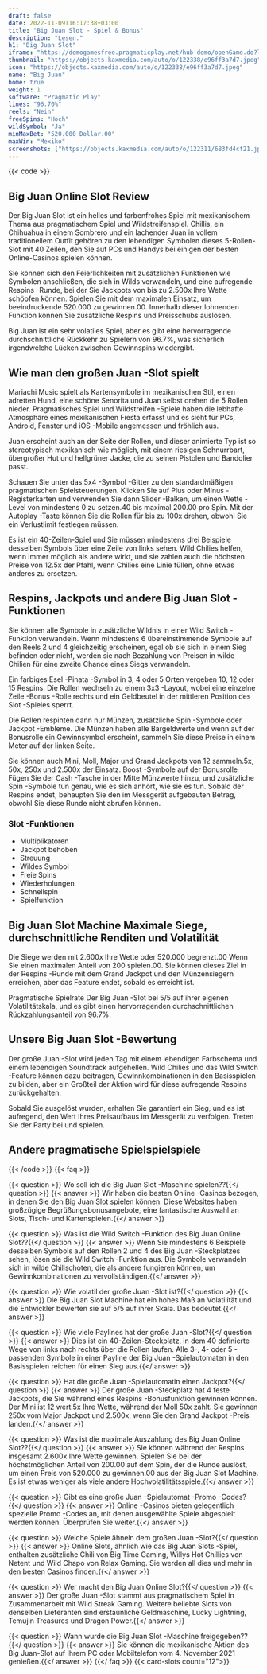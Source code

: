 ```yaml
---
draft: false
date: 2022-11-09T16:17:38+03:00
title: "Big Juan Slot - Spiel & Bonus"
description: "Lesen."
h1: "Big Juan Slot"
iframe: "https://demogamesfree.pragmaticplay.net/hub-demo/openGame.do?lang=en&cur=EUR&websiteUrl=%2Fhub-demo%2FcasinoBand.jsp&gcpif=2831&gameSymbol=vs40bigjuan&jurisdiction=99&lobbyUrl=https://clienthub.pragmaticplay.com/slots/game-library/"
thumbnail: "https://objects.kaxmedia.com/auto/o/122338/e96ff3a7d7.jpeg"
icon: "https://objects.kaxmedia.com/auto/o/122338/e96ff3a7d7.jpeg"
name: "Big Juan"
home: true
weight: 1
software: "Pragmatic Play"
lines: "96.70%"
reels: "Nein"
freeSpins: "Hoch"
wildSymbol: "Ja"
minMaxBet: "520.000 Dollar.00"
maxWin: "Mexiko"
screenshots: ["https://objects.kaxmedia.com/auto/o/122311/683fd4cf21.jpeg"]
---
```


{{< code >}}<h2>Big Juan Online Slot Review</h2><p>Der Big Juan Slot ist ein helles und farbenfrohes Spiel mit mexikanischem Thema aus pragmatischem Spiel und Wildstreifenspiel. Chillis, ein Chihuahua in einem Sombrero und ein lachender Juan in vollem traditionellem Outfit gehören zu den lebendigen Symbolen dieses 5-Rollen-Slot mit 40 Zeilen, den Sie auf PCs und Handys bei einigen der besten Online-Casinos spielen können.</p><p>Sie können sich den Feierlichkeiten mit zusätzlichen Funktionen wie Symbolen anschließen, die sich in Wilds verwandeln, und eine aufregende Respins -Runde, bei der Sie Jackpots von bis zu 2.500x Ihre Wette schöpfen können. Spielen Sie mit dem maximalen Einsatz, um beeindruckende 520.000 zu gewinnen.00. Innerhalb dieser lohnenden Funktion können Sie zusätzliche Respins und Preisschubs auslösen.</p><p>Big Juan ist ein sehr volatiles Spiel, aber es gibt eine hervorragende durchschnittliche Rückkehr zu Spielern von 96.7%, was sicherlich irgendwelche Lücken zwischen Gewinnspins wiedergibt.</p><h2>Wie man den großen Juan -Slot spielt</h2><p>Mariachi Music spielt als Kartensymbole im mexikanischen Stil, einen adretten Hund, eine schöne Senorita und Juan selbst drehen die 5 Rollen nieder. Pragmatisches Spiel und Wildstreifen -Spiele haben die lebhafte Atmosphäre eines mexikanischen Fiesta erfasst und es sieht für PCs, Android, Fenster und iOS -Mobile angemessen und fröhlich aus.</p><p>Juan erscheint auch an der Seite der Rollen, und dieser animierte Typ ist so stereotypisch mexikanisch wie möglich, mit einem riesigen Schnurrbart, übergroßer Hut und hellgrüner Jacke, die zu seinen Pistolen und Bandolier passt.</p><p>Schauen Sie unter das 5x4 -Symbol -Gitter zu den standardmäßigen pragmatischen Spielsteuerungen. Klicken Sie auf Plus oder Minus -Registerkarten und verwenden Sie dann Slider -Balken, um einen Wette -Level von mindestens 0 zu setzen.40 bis maximal 200.00 pro Spin. Mit der Autoplay -Taste können Sie die Rollen für bis zu 100x drehen, obwohl Sie ein Verlustlimit festlegen müssen.</p><p>Es ist ein 40-Zeilen-Spiel und Sie müssen mindestens drei Beispiele desselben Symbols über eine Zeile von links sehen. Wild Chilies helfen, wenn immer möglich als andere wirkt, und sie zahlen auch die höchsten Preise von 12.5x der Pfahl, wenn Chilies eine Linie füllen, ohne etwas anderes zu ersetzen.</p><h2>Respins, Jackpots und andere Big Juan Slot -Funktionen</h2><p>Sie können alle Symbole in zusätzliche Wildnis in einer Wild Switch -Funktion verwandeln. Wenn mindestens 6 übereinstimmende Symbole auf den Reels 2 und 4 gleichzeitig erscheinen, egal ob sie sich in einem Sieg befinden oder nicht, werden sie nach Bezahlung von Preisen in wilde Chilien für eine zweite Chance eines Siegs verwandeln.</p><p>Ein farbiges Esel -Pinata -Symbol in 3, 4 oder 5 Orten vergeben 10, 12 oder 15 Respins. Die Rollen wechseln zu einem 3x3 -Layout, wobei eine einzelne Zeile -Bonus -Rolle rechts und ein Geldbeutel in der mittleren Position des Slot -Spieles sperrt.</p><p>Die Rollen respinten dann nur Münzen, zusätzliche Spin -Symbole oder Jackpot -Embleme. Die Münzen haben alle Bargeldwerte und wenn auf der Bonusrolle ein Gewinnsymbol erscheint, sammeln Sie diese Preise in einem Meter auf der linken Seite.</p><p>Sie können auch Mini, Moll, Major und Grand Jackpots von 12 sammeln.5x, 50x, 250x und 2.500x der Einsatz. Boost -Symbole auf der Bonusrolle Fügen Sie der Cash -Tasche in der Mitte Münzwerte hinzu, und zusätzliche Spin -Symbole tun genau, wie es sich anhört, wie sie es tun. Sobald der Respins endet, behaupten Sie den im Messgerät aufgebauten Betrag, obwohl Sie diese Runde nicht abrufen können.</p><h3>
Slot -Funktionen</h3><ul>
<li></span>
Multiplikatoren</li>
<li></span>
Jackpot behoben</li>
<li></span>
Streuung</li>
<li></span>
Wildes Symbol</li>
<li></span>
Freie Spins</li>
<li></span>
Wiederholungen</li>
<li></span>
Schnellspin</li>
<li></span>
Spielfunktion</li></ul><h2>Big Juan Slot Machine Maximale Siege, durchschnittliche Renditen und Volatilität</h2><p>Die Siege werden mit 2.600x Ihre Wette oder 520.000 begrenzt.00 Wenn Sie einen maximalen Anteil von 200 spielen.00. Sie können dieses Ziel in der Respins -Runde mit dem Grand Jackpot und den Münzensiegern erreichen, aber das Feature endet, sobald es erreicht ist.</p><p>Pragmatische Spielrate Der Big Juan -Slot bei 5/5 auf ihrer eigenen Volatilitätskala, und es gibt einen hervorragenden durchschnittlichen Rückzahlungsanteil von 96.7%.</p><h2>Unsere Big Juan Slot -Bewertung</h2><p>Der große Juan -Slot wird jeden Tag mit einem lebendigen Farbschema und einem lebendigen Soundtrack aufgehellen. Wild Chilies und das Wild Switch -Feature können dazu beitragen, Gewinnkombinationen in den Basisspielen zu bilden, aber ein Großteil der Aktion wird für diese aufregende Respins zurückgehalten.</p><p>Sobald Sie ausgelöst wurden, erhalten Sie garantiert ein Sieg, und es ist aufregend, den Wert Ihres Preisaufbaus im Messgerät zu verfolgen.  Treten Sie der Party bei und spielen.</p><h2>Andere pragmatische Spielspielspiele</h2>
{{< /code >}}
{{< faq >}}

{{< question >}} Wo soll ich die Big Juan Slot -Maschine spielen??{{</ question >}}
{{< answer >}} Wir haben die besten Online -Casinos bezogen, in denen Sie den Big Juan Slot spielen können. Diese Websites haben großzügige Begrüßungsbonusangebote, eine fantastische Auswahl an Slots, Tisch- und Kartenspielen.{{</ answer >}}

{{< question >}} Was ist die Wild Switch -Funktion des Big Juan Online Slot??{{</ question >}}
{{< answer >}} Wenn Sie mindestens 6 Beispiele desselben Symbols auf den Rollen 2 und 4 des Big Juan -Steckplatzes sehen, lösen sie die Wild Switch -Funktion aus. Die Symbole verwandeln sich in wilde Chilischoten, die als andere fungieren können, um Gewinnkombinationen zu vervollständigen.{{</ answer >}}

{{< question >}} Wie volatil der große Juan -Slot ist?{{</ question >}}
{{< answer >}} Die Big Juan Slot Machine hat ein hohes Maß an Volatilität und die Entwickler bewerten sie auf 5/5 auf ihrer Skala. Das bedeutet.{{</ answer >}}

{{< question >}} Wie viele Paylines hat der große Juan -Slot?{{</ question >}}
{{< answer >}} Dies ist ein 40-Zeilen-Steckplatz, in dem 40 definierte Wege von links nach rechts über die Rollen laufen. Alle 3-, 4- oder 5 -passenden Symbole in einer Payline der Big Juan -Spielautomaten in den Basisspielen reichen für einen Sieg aus.{{</ answer >}}

{{< question >}} Hat die große Juan -Spielautomatin einen Jackpot?{{</ question >}}
{{< answer >}} Der große Juan -Steckplatz hat 4 feste Jackpots, die Sie während eines Respins -Bonusfunktion gewinnen können. Der Mini ist 12 wert.5x Ihre Wette, während der Moll 50x zahlt. Sie gewinnen 250x vom Major Jackpot und 2.500x, wenn Sie den Grand Jackpot -Preis landen.{{</ answer >}}

{{< question >}} Was ist die maximale Auszahlung des Big Juan Online Slot??{{</ question >}}
{{< answer >}} Sie können während der Respins insgesamt 2.600x Ihre Wette gewinnen. Spielen Sie bei der höchstmöglichen Anteil von 200.00 auf dem Spin, der die Runde auslöst, um einen Preis von 520.000 zu gewinnen.00 aus der Big Juan Slot Machine. Es ist etwas weniger als viele andere Hochvolatilitätsspiele.{{</ answer >}}

{{< question >}} Gibt es eine große Juan -Spielautomat -Promo -Codes?{{</ question >}}
{{< answer >}} Online -Casinos bieten gelegentlich spezielle Promo -Codes an, mit denen ausgewählte Spiele abgespielt werden können. Überprüfen Sie weiter.{{</ answer >}}

{{< question >}} Welche Spiele ähneln dem großen Juan -Slot?{{</ question >}}
{{< answer >}} Online Slots, ähnlich wie das Big Juan Slots -Spiel, enthalten zusätzliche Chili von Big Time Gaming, Willys Hot Chillies von Netent und Wild Chapo von Relax Gaming. Sie werden all dies und mehr in den besten Casinos finden.{{</ answer >}}

{{< question >}} Wer macht den Big Juan Online Slot?{{</ question >}}
{{< answer >}} Der große Juan -Slot stammt aus pragmatischem Spiel in Zusammenarbeit mit Wild Streak Gaming. Weitere beliebte Slots von denselben Lieferanten sind erstaunliche Geldmaschine, Lucky Lightning, Temujin Treasures und Dragon Power.{{</ answer >}}

{{< question >}} Wann wurde die Big Juan Slot -Maschine freigegeben??{{</ question >}}
{{< answer >}} Sie können die mexikanische Aktion des Big Juan-Slot auf Ihrem PC oder Mobiltelefon vom 4. November 2021 genießen.{{</ answer >}}
{{</ faq >}}
{{< card-slots count="12">}}